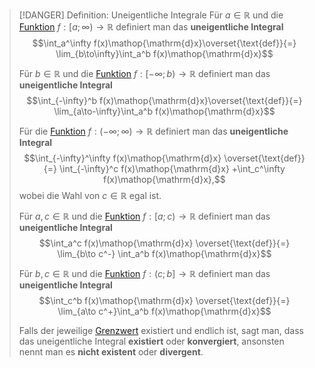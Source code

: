 > [!DANGER] Definition: Uneigentliche Integrale
> Für $a\in\mathbb{R}$ und die [Funktion](../../Funktionen/Funktion.md) $f:[a;\infty)\to\mathbb{R}$ definiert man das **uneigentliche Integral**
> $$\int_a^\infty f(x)\mathop{\mathrm{d}x}\overset{\text{def}}{=} \lim_{b\to\infty}\int_a^b f(x)\mathop{\mathrm{d}x}$$
> 
> Für $b\in\mathbb{R}$ und die [Funktion](../../Funktionen/Funktion.md) $f:[-\infty;b)\to\mathbb{R}$ definiert man das **uneigentliche Integral**
> $$\int_{-\infty}^b f(x)\mathop{\mathrm{d}x}\overset{\text{def}}{=} \lim_{a\to-\infty}\int_a^b f(x)\mathop{\mathrm{d}x}$$
> 
> Für die [Funktion](../../Funktionen/Funktion.md) $f: (-\infty;\infty)\to\mathbb{R}$ definiert man das **uneigentliche Integral**
> $$\int_{-\infty}^\infty f(x)\mathop{\mathrm{d}x} \overset{\text{def}}{=} \int_{-\infty}^c f(x)\mathop{\mathrm{d}x} +\int_c^\infty f(x)\mathop{\mathrm{d}x},$$
> wobei die Wahl von $c\in\mathbb{R}$ egal ist.
> 
> Für $a,c\in\mathbb{R}$ und die [Funktion](../../Funktionen/Funktion.md) $f:[a;c)\to\mathbb{R}$ definiert man das **uneigentliche Integral**
> $$\int_a^c f(x)\mathop{\mathrm{d}x} \overset{\text{def}}{=} \lim_{b\to c^-} \int_a^b f(x)\mathop{\mathrm{d}x}$$
> 
> Für $b,c\in\mathbb{R}$ und die [Funktion](../../Funktionen/Funktion.md) $f: (c;b]\to\mathbb{R}$ definiert man das **uneigentliche Integral**
> $$\int_c^b f(x)\mathop{\mathrm{d}x} \overset{\text{def}}{=} \lim_{a\to c^+}\int_a^b f(x)\mathop{\mathrm{d}x}$$
> 
> Falls der jeweilige [Grenzwert](../../Grenzwerte%20von%20Funktionen/Grenzwerte.md) existiert und endlich ist, sagt man, dass das uneigentliche Integral **existiert** oder **konvergiert**, ansonsten nennt man es **nicht existent** oder **divergent**. 